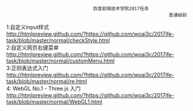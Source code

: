                                     百度前端技术学院2017任务
                                                                普通级别
1:自定义input样式<br>
http://htmlpreview.github.com/?https://github.com/woai3c/2017ife-task/blob/master/normal/checkStyle.html<br>
2:自定义网页右键菜单<br>
http://htmlpreview.github.com/?https://github.com/woai3c/2017ife-task/blob/master/normal/customMenu.html<br>
3:正则表达式入门<br>
http://htmlpreview.github.com/?https://github.com/woai3c/2017ife-task/blob/master/normal/re.html<br>
4: WebGL No.1 - Three.js 入门<br>
http://htmlpreview.github.com/?https://github.com/woai3c/2017ife-task/blob/master/normal/WebGL1.html<br>
